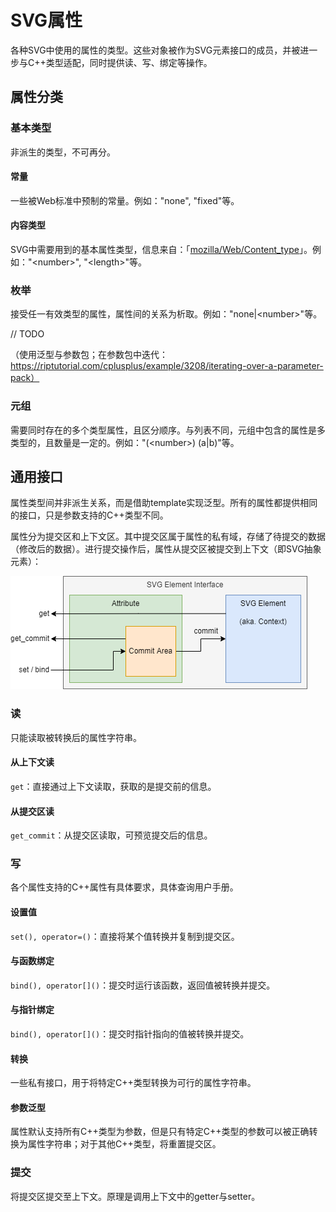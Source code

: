 # SVG属性

各种SVG中使用的属性的类型。这些对象被作为SVG元素接口的成员，并被进一步与C++类型适配，同时提供读、写、绑定等操作。

## 属性分类

### 基本类型

非派生的类型，不可再分。

#### 常量

一些被Web标准中预制的常量。例如："none", "fixed"等。

#### 内容类型

SVG中需要用到的基本属性类型，信息来自：「[mozilla/Web/Content_type](https://developer.mozilla.org/en-US/docs/Web/SVG/Content_type)」。例如："\<number\>", "\<length\>"等。

### 枚举

接受任一有效类型的属性，属性间的关系为析取。例如："none|\<number\>"等。

// TODO

（使用泛型与参数包；在参数包中迭代：https://riptutorial.com/cplusplus/example/3208/iterating-over-a-parameter-pack）

### 元组

需要同时存在的多个类型属性，且区分顺序。与列表不同，元组中包含的属性是多类型的，且数量是一定的。例如："(\<number\>) (a|b)"等。

## 通用接口

属性类型间并非派生关系，而是借助template实现泛型。所有的属性都提供相同的接口，只是参数支持的C++类型不同。

属性分为提交区和上下文区。其中提交区属于属性的私有域，存储了待提交的数据（修改后的数据）。进行提交操作后，属性从提交区被提交到上下文（即SVG抽象元素）：

![](../../.img/attr-io-interface.png)

### 读

只能读取被转换后的属性字符串。

#### 从上下文读

`get`：直接通过上下文读取，获取的是提交前的信息。

#### 从提交区读

`get_commit`：从提交区读取，可预览提交后的信息。

### 写

各个属性支持的C++属性有具体要求，具体查询用户手册。

#### 设置值

`set(), operator=()`：直接将某个值转换并复制到提交区。

#### 与函数绑定

`bind(), operator[]()`：提交时运行该函数，返回值被转换并提交。

#### 与指针绑定

`bind(), operator[]()`：提交时指针指向的值被转换并提交。

#### 转换

一些私有接口，用于将特定C++类型转换为可行的属性字符串。

#### 参数泛型

属性默认支持所有C++类型为参数，但是只有特定C++类型的参数可以被正确转换为属性字符串；对于其他C++类型，将重置提交区。

### 提交

将提交区提交至上下文。原理是调用上下文中的getter与setter。